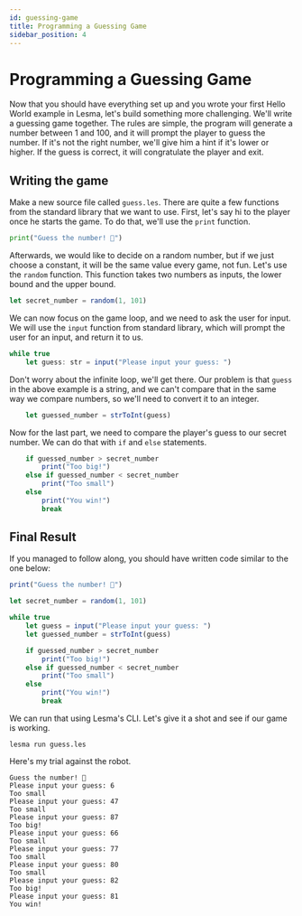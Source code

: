 ```yaml
---
id: guessing-game
title: Programming a Guessing Game
sidebar_position: 4
---
```


# Programming a Guessing Game

Now that you should have everything set up and you wrote your first Hello World example in Lesma, let's build something more challenging.
We'll write a guessing game together. The rules are simple, the program will generate a number between 1 and 100, 
and it will prompt the player to guess the number. If it's not the right number, we'll give him a hint if it's lower or higher.
If the guess is correct, it will congratulate the player and exit.

## Writing the game

Make a new source file called `guess.les`. There are quite a few functions from the standard library that we want to use.
First, let's say hi to the player once he starts the game. To do that, we'll use the `print` function.

```python
print("Guess the number! 🎰")
```

Afterwards, we would like to decide on a random number, but if we just choose a constant, 
it will be the same value every game, not fun. Let's use the `random` function. This function
takes two numbers as inputs, the lower bound and the upper bound.

```typescript
let secret_number = random(1, 101)
```

We can now focus on the game loop, and we need to ask the user for input. 
We will use the `input` function from standard library, which will prompt the user for an input, 
and return it to us.

```typescript
while true
    let guess: str = input("Please input your guess: ")
```

Don't worry about the infinite loop, we'll get there. Our problem is that `guess` in the above example is a string, 
and we can't compare that in the same way we compare numbers, so we'll need to convert it to an integer.

```typescript
    let guessed_number = strToInt(guess)
```

Now for the last part, we need to compare the player's guess to our secret number. We can do that
with `if` and `else` statements.

```typescript
    if guessed_number > secret_number
        print("Too big!")
    else if guessed_number < secret_number
        print("Too small")
    else
        print("You win!")
        break
```

## Final Result

If you managed to follow along, you should have written code similar to the one below:

```typescript
print("Guess the number! 🎰")

let secret_number = random(1, 101)

while true
    let guess = input("Please input your guess: ")
    let guessed_number = strToInt(guess)

    if guessed_number > secret_number
        print("Too big!")
    else if guessed_number < secret_number
        print("Too small")
    else
        print("You win!")
        break
```

We can run that using Lesma's CLI. Let's give it a shot and see if our game is working.

```shell
lesma run guess.les
```

Here's my trial against the robot.

```shell
Guess the number! 🎰
Please input your guess: 6
Too small
Please input your guess: 47
Too small
Please input your guess: 87
Too big!
Please input your guess: 66
Too small
Please input your guess: 77
Too small
Please input your guess: 80
Too small
Please input your guess: 82
Too big!
Please input your guess: 81
You win!
```